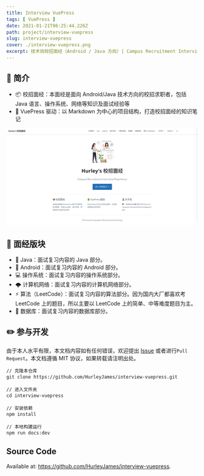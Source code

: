 ```yaml
---
title: Interview VuePress
tags: [ VuePress ]
date: 2021-01-21T06:25:44.226Z
path: project/interview-vuepress
slug: interview-vuepress
cover: ./interview-vuepress.png
excerpt: 技术岗校招面经（Android / Java 方向）| Campus Recruitment Interview Experience
---
```


## 🍻 简介

* 📦 校招面经：本面经是面向 Android/Java 技术方向的校招求职者，包括 Java 语言、操作系统、网络等知识及面试经验等
* 🔋 VuePress 驱动：以 Markdown 为中心的项目结构，打造校招面经的知识笔记

![](./index.png)

## 👀 面经版块

* 🔨 Java：面试复习内容的 Java 部分。
* 🤖 Android：面试复习内容的 Android 部分。
* 💻 操作系统：面试复习内容的操作系统部分。
* 🌩 计算机网络：面试复习内容的计算机网络部分。
* ⚡️ 算法（LeetCode）：面试复习内容的算法部分。因为国内大厂都喜欢考 LeetCode 上的题目，所以主要以 LeetCode 上的简单、中等难度题目为主。
* 💾 数据库：面试复习内容的数据库部分。

## ✏️ 参与开发

由于本人水平有限，本文档内容如有任何错误，欢迎提出 [Issue](https://github.com/HurleyJames/interview-vuepress/issues) 或者进行`Pull Request`。本文档遵循 MIT 协议，如果转载请注明出处。


```shell
// 克隆本仓库
git clone https://github.com/HurleyJames/interview-vuepress.git

// 进入文件夹
cd interview-vuepress

// 安装依赖
npm install

// 本地构建运行
npm run docs:dev
```

## Source Code

Available at: https://github.com/HurleyJames/interview-vuepress.